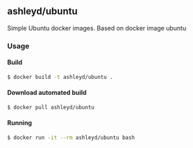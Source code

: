 ## ashleyd/ubuntu

Simple Ubuntu docker images. Based on docker image ubuntu

### Usage

#### Build

```bash
$ docker build -t ashleyd/ubuntu .
```

#### Download automated build

```bash
$ docker pull ashleyd/ubuntu
```

#### Running

```bash
$ docker run -it --rm ashleyd/ubuntu bash
```
